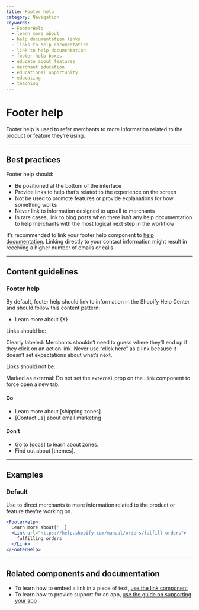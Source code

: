 ```yaml
---
title: Footer help
category: Navigation
keywords:
  - FooterHelp
  - learn more about
  - help documentation links
  - links to help documentation
  - link to help documentation
  - footer help boxes
  - educate about features
  - merchant education
  - educational opportunity
  - educating
  - teaching
---
```


# Footer help

Footer help is used to refer merchants to more information related to the product or feature they’re using.

---

## Best practices

Footer help should:

- Be positioned at the bottom of the interface
- Provide links to help that’s related to the experience on the screen
- Not be used to promote features or provide explanations for how something works
- Never link to information designed to upsell to merchants
- In rare cases, link to blog posts when there isn’t any help documentation to help merchants with the most logical next step in the workflow

It’s recommended to link your footer help component to [help documentation](https://polaris.shopify.com/content/help-documentation). Linking directly to your contact information might result in receiving a higher number of emails or calls.

---

## Content guidelines

### Footer help

By default, footer help should link to information in the Shopify Help Center and should follow this content pattern:

- Learn more about {X}

Links should be:

Clearly labeled: Merchants shouldn’t need to guess where they’ll end up if they click on an action link. Never use “click here” as a link because it doesn’t set expectations about what’s next.

Links should not be:

Marked as external: Do not set the `external` prop on the `Link` component to force open a new tab.

<!-- dodont -->

#### Do

- Learn more about [shipping zones]
- [Contact us] about email marketing

#### Don’t

- Go to [docs] to learn about zones.
- Find out about [themes].

<!-- end -->

---

## Examples

### Default

Use to direct merchants to more information related to the product or feature they’re working on.

```jsx
<FooterHelp>
  Learn more about{' '}
  <Link url="https://help.shopify.com/manual/orders/fulfill-orders">
    fulfilling orders
  </Link>
</FooterHelp>
```

---

## Related components and documentation

- To learn how to embed a link in a piece of text, [use the link component](https://polaris.shopify.com/components/link)
- To learn how to provide support for an app, [use the guide on supporting your app](https://help.shopify.com/en/api/app-store/being-successful-in-the-app-store/supporting-your-app)
